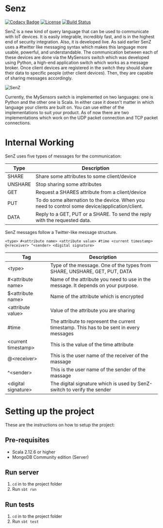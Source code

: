 # Senz

[![Codacy Badge](https://api.codacy.com/project/badge/Grade/1fe7fd504fa64047a287a046cc92f213)](https://app.codacy.com/app/sumedhe/senz?utm_source=github.com&utm_medium=referral&utm_content=sumedhe/senz&utm_campaign=badger) [![License](https://img.shields.io/badge/License-Apache%202.0-blue.svg)](https://raw.githubusercontent.com/sumedhe/senz/master/LICENSE) [![Build Status](https://travis-ci.org/sumedhe/senz.svg)](https://travis-ci.org/sumedhe/senz)

SenZ is a new kind of query language that can be used to communicate with IoT devices. It is easily integrable, incredibly fast, and is in the highest end of security integration. Also, it is developed live. As said earlier SenZ uses a #twitter like messaging syntax which makes this language more usable, powerful, and understandable. The communication between each of these devices are done via the MySensors switch which was developed using Python, a high-end application switch which works as a message broker. Once client devices are registered in the switch they should share their data to specific people (other client devices). Then, they are capable of sharing messages accordingly.

![SenZ](https://user-images.githubusercontent.com/2020370/40389831-fbb0b9a8-5e30-11e8-93da-496632d20d12.png)

Currently, the MySensors switch is implemented on two languages: one is Python and the other one is Scala. In either case it doesn't matter in which language your clients are built on. You can use either of the implementations to suit your product. As of now there are two implementations which work on the UDP packet connection and TCP packet connections.

# Internal Working
SenZ uses five types of messages for the communication:

| Type | Description |
| ------- | ------- |
| SHARE |  Share some attributes to some client/device |
| UNSHARE | Stop sharing some attributes |
| GET | Request a SHARES attribute from a client/device |
| PUT | To do some alternation to the device. When you need to control some device/application/client. |
| DATA | Reply to a GET, PUT or a SHARE. To send the reply with the requested data. |

SenZ messages follow a Twitter-like message structure.

    <type> #<attribute name> <attribute value> #time <current timestamp> @<receiver> ^<sender> <digital signature>

| Tag | Description |
| --- | ----------- |
| &lt;type&gt; | Type of the message. One of the types from SHARE, UNSHARE, GET, PUT, DATA
| #&lt;attribute name&gt; | Name of the attribute you need to use in the message. It depends on your purpose. |
| $&lt;attribute name&gt; | Name of the attribute which is encrypted |
| &lt;attribute value&gt; | Value of the attribute you are sharing |
| #time | The attribute to represent the current timestamp. This has to be sent in every messages |
| &lt;current timestamp&gt; | This is the value of the time attribute |
| @&lt;receiver&gt; | This is the user name of the receiver of the massage |
| ^&lt;sender&gt; | This is the user name of the sender of the massage |
| &lt;digital signature&gt; | The digital signature which is used by SenZ-switch to verify the sender |

# Setting up the project
These are the instructions on how to setup the project:
## Pre-requisites
- Scala 2.12.6 or higher
- MongoDB Community edition (Server)

## Run server
1. `cd` in to the project folder
2. Run `sbt run`

## Run tests
1. `cd` in to the project folder
2. Run `sbt test`
